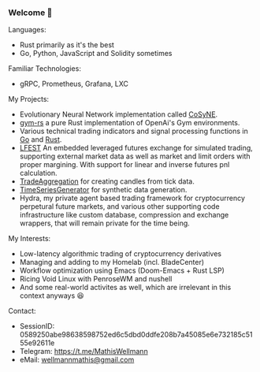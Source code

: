 ### Welcome :wave:
Languages:
- Rust primarily as it's the best
- Go, Python, JavaScript and Solidity sometimes

Familiar Technologies:
- gRPC, Prometheus, Grafana, LXC

My Projects:
- Evolutionary Neural Network implementation called [CoSyNE](https://github.com/MathisWellmann/cosyne).
- [gym-rs](https://github.com/MathisWellmann/gym-rs) a pure Rust implementation of OpenAi's Gym environments.
- Various technical trading indicators and signal processing functions  in [Go](https://github.com/MathisWellmann/go_ehlers_indicators)
and [Rust](https://github.com/MathisWellmann/sliding_features-rs).
- [LFEST](https://github.com/MathisWellmann/lfest-rs) An embedded leveraged futures exchange for simulated trading, supporting external market data as well as market and limit orders with proper margining. With support for linear and inverse futures pnl calculation.
- [TradeAggregation](https://github.com/MathisWellmann/trade_aggregation-rs) for creating candles from tick data.
- [TimeSeriesGenerator](https://github.com/MathisWellmann/time_series_generator-rs) for synthetic data generation.
- Hydra, my private agent based trading framework for cryptocurrency perpetural future markets, and various other supporting code infrastructure like custom database, compression and exchange wrappers, that will remain private for the time being.

My Interests:
- Low-latency algorithmic trading of cryptocurrency derivatives
- Managing and adding to my Homelab (incl. BladeCenter)
- Workflow optimization using Emacs (Doom-Emacs + Rust LSP)
- Ricing Void Linux with PenroseWM and nushell
- And some real-world activites as well, which are irrelevant in this context anyways :laughing:

Contact:
- SessionID: 0589250abe98638598752ed6c5dbd0ddfe208b7a45085e6e732185c5155e92611e
- Telegram: https://t.me/MathisWellmann
- eMail: wellmannmathis@gmail.com

